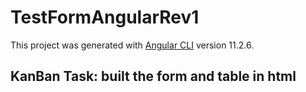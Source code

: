# TestFormAngularRev1

This project was generated with [Angular CLI](https://github.com/angular/angular-cli) version 11.2.6.

## KanBan Task: built the form and table in html
